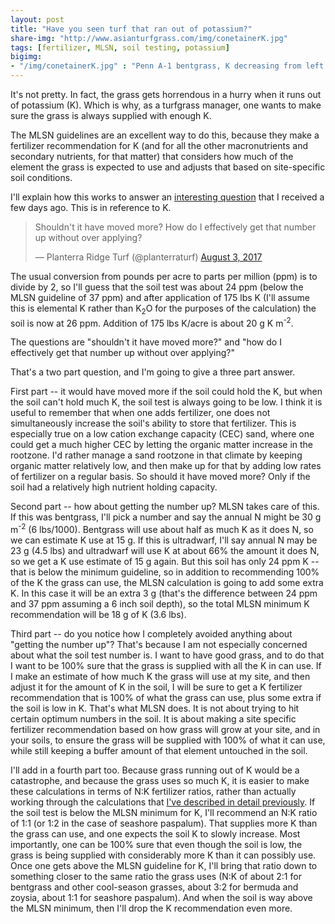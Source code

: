 ```yaml
---
layout: post
title: "Have you seen turf that ran out of potassium?"
share-img: "http://www.asianturfgrass.com/img/conetainerK.jpg"
tags: [fertilizer, MLSN, soil testing, potassium]
bigimg:
- "/img/conetainerK.jpg" : "Penn A-1 bentgrass, K decreasing from left to right"
---
```


It's not pretty. In fact, the grass gets horrendous in a hurry when it runs out of potassium (K). Which is why, as a turfgrass manager, one wants to make sure the grass is always supplied with enough K. 

The MLSN guidelines are an excellent way to do this, because they make a fertilizer recommendation for K (and for all the other macronutrients and secondary nutrients, for that matter) that considers how much of the element the grass is expected to use and adjusts that based on site-specific soil conditions.

I'll explain how this works to answer an [interesting question](https://twitter.com/planterraturf/status/893137371595669504) that I received a few days ago. This is in reference to K.

<blockquote class="twitter-tweet" data-lang="en"><p lang="en" dir="ltr">Shouldn&#39;t it have moved more? How do I effectively get that number up without over applying?</p>&mdash; Planterra Ridge Turf (@planterraturf) <a href="https://twitter.com/planterraturf/status/893137371595669504">August 3, 2017</a></blockquote>
<script async src="//platform.twitter.com/widgets.js" charset="utf-8"></script>

The usual conversion from pounds per acre to parts per million (ppm) is to divide by 2, so I'll guess that the soil test was about 24 ppm (below the MLSN guideline of 37 ppm) and after application of 175 lbs K (I'll assume this is elemental K rather than K<sub>2</sub>O for the purposes of the calculation) the soil is now at 26 ppm. Addition of 175 lbs K/acre is about 20 g K m<sup>-2</sup>.

The questions are "shouldn't it have moved more?" and "how do I effectively get that number up without over applying?" 

That's a two part question, and I'm going to give a three part answer.

First part -- it would have moved more if the soil could hold the K, but when the soil can't hold much K, the soil test is always going to be low. I think it is useful to remember that when one adds fertilizer, one does not simultaneously increase the soil's ability to store that fertilizer. This is especially true on a low cation exchange capacity (CEC) sand, where one could get a much higher CEC by letting the organic matter increase in the rootzone. I'd rather manage a sand rootzone in that climate by keeping organic matter relatively low, and then make up for that by adding low rates of fertilizer on a regular basis. So should it have moved more? Only if the soil had a relatively high nutrient holding capacity.

Second part -- how about getting the number up? MLSN takes care of this. If this was bentgrass, I'll pick a number and say the annual N might be 30 g m<sup>-2</sup> (6 lbs/1000). Bentgrass will use about half as much K as it does N, so we can estimate K use at 15 g. If this is ultradwarf, I'll say annual N may be 23 g (4.5 lbs) and ultradwarf will use K at about 66% the amount it does N, so we get a K use estimate of 15 g again. But this soil has only 24 ppm K -- that is below the minimum guideline, so in addition to recommending 100% of the K the grass can use, the MLSN calculation is going to add some extra K. In this case it will be an extra 3 g (that's the difference between 24 ppm and 37 ppm assuming a 6 inch soil depth), so the total MLSN minimum K recommendation will be 18 g of K (3.6 lbs).

Third part -- do you notice how I completely avoided anything about "getting the number up"? That's because I am not especially concerned about what the soil test number is. I want to have good grass, and to do that I want to be 100% sure that the grass is supplied with all the K in can use. If I make an estimate of how much K the grass will use at my site, and then adjust it for the amount of K in the soil, I will be sure to get a K fertilizer recommendation that is 100% of what the grass can use, plus some extra if the soil is low in K. That's what MLSN does. It is not about trying to hit certain optimum numbers in the soil. It is about making a site specific fertilizer recommendation based on how grass will grow at your site, and in your soils, to ensure the grass will be supplied with 100% of what it can use, while still keeping a buffer amount of that element untouched in the soil. 

I'll add in a fourth part too. Because grass running out of K would be a catastrophe, and because the grass uses so much K, it is easier to make these calculations in terms of N:K fertilizer ratios, rather than actually working through the calculations that [I've described in detail previously](http://www.asianturfgrass.com/2017-07-31-deficiency-symptoms-in-control-plots/). If the soil test is below the MLSN minimum for K, I'll recommend an N:K ratio of 1:1 (or 1:2 in the case of seashore paspalum). That supplies more K than the grass can use, and one expects the soil K to slowly increase. Most importantly, one can be 100% sure that even though the soil is low, the grass is being supplied with considerably more K than it can possibly use. Once one gets above the MLSN guideline for K, I'll bring that ratio down to something closer to the same ratio the grass uses (N:K of about 2:1 for bentgrass and other cool-season grasses, about 3:2 for bermuda and zoysia, about 1:1 for seashore paspalum). And when the soil is way above the MLSN minimum, then I'll drop the K recommendation even more.
